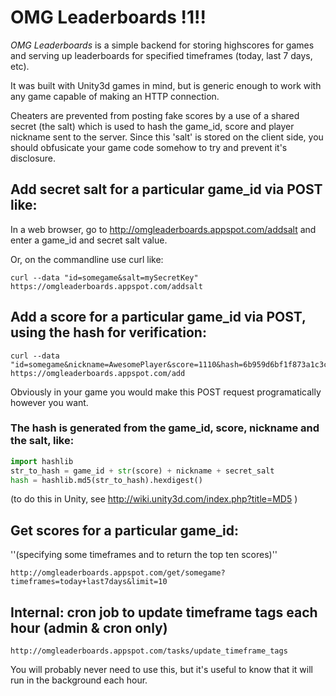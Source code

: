 # OMG Leaderboards !1!!

*OMG Leaderboards* is a simple backend for storing highscores for games and
serving up leaderboards for specified timeframes (today, last 7 days, etc).

It was built with Unity3d games in mind, but is generic enough to work with
any game capable of making an HTTP connection.

Cheaters are prevented from posting fake scores by a use of a shared secret 
(the salt) which is used to hash the game_id, score and player nickname 
sent to the server.
Since this 'salt' is stored on the client side, you should obfusicate your
game code somehow to try and prevent it's disclosure.

## Add secret salt for a particular game_id via POST like:

In a web browser, go to http://omgleaderboards.appspot.com/addsalt and enter a game_id and secret salt value.

Or, on the commandline use curl like:

    curl --data "id=somegame&salt=mySecretKey" https://omgleaderboards.appspot.com/addsalt

## Add a score for a particular game_id via POST, using the hash for verification:

    curl --data "id=somegame&nickname=AwesomePlayer&score=1110&hash=6b959d6bf1f873a1c3c3f63f2d8a00ca" https://omgleaderboards.appspot.com/add

Obviously in your game you would make this POST request programatically however you want.

### The hash is generated from the game_id, score, nickname and the salt, like:

```python
import hashlib
str_to_hash = game_id + str(score) + nickname + secret_salt
hash = hashlib.md5(str_to_hash).hexdigest()
```

(to do this in Unity, see http://wiki.unity3d.com/index.php?title=MD5 )

## Get scores for a particular game_id:

''(specifying some timeframes and to return the top ten scores)''

    http://omgleaderboards.appspot.com/get/somegame?timeframes=today+last7days&limit=10

## Internal: cron job to update timeframe tags each hour (admin & cron only)

    http://omgleaderboards.appspot.com/tasks/update_timeframe_tags

You will probably never need to use this, but it's useful to know that
it will run in the background each hour.
